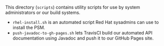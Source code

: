 This directory (`scripts`) contains utility scripts for use by system
administrators or our build systems.

* `rhel-install.sh` is an automated script Red Hat sysadmins can use
  to install the PSM.
* `push-javadoc-to-gh-pages.sh` lets TravisCI build our automated API
  documentation using Javadoc and push it to our GitHub Pages site.